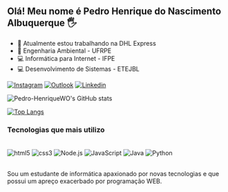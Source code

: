 ## Olá! Meu nome é Pedro Henrique do Nascimento Albuquerque 🖐️



- 🔭 Atualmente estou trabalhando na DHL Express
- 🌱  Engenharia Ambiental - UFRPE
- 💻  Informática para Internet - IFPE
- 💻  Desenvolvimento de Sistemas - ETEJBL


[![Instagram](https://img.shields.io/badge/Instagram-E4405F?style=for-the-badge&logo=instagram&logoColor=white)](https://www.instagram.com/pedrxr/)
[![Outlook](https://img.shields.io/badge/Microsoft_Outlook-0078D4?style=for-the-badge&logo=microsoft-outlook&logoColor=white)](https://account.microsoft.com/profile/)
[![Linkedin](https://img.shields.io/badge/LinkedIn-0077B5?style=for-the-badge&logo=linkedin&logoColor=white)](https://www.linkedin.com/in/pedro-henrique-do-nascimento-albuquerque/)

![Pedro-HenriqueWO's GitHub stats](https://github-readme-stats.vercel.app/api?username=Pedro-HenriqueWO&show_icons=true&theme=onedark)

[![Top Langs](https://github-readme-stats.vercel.app/api/top-langs/?username=Pedro-HenriqueWO&langs_count=8&theme=onedark)](https://github.com/Pedro-HenriqueWO/github-readme-stats)

### Tecnologias que mais utilizo 

<div style="display:inline_block"><br/>
<img align="center" alt ="html5" src="https://img.shields.io/badge/HTML5-E34F26?style=for-the-badge&logo=html5&logoColor=white">
<img align="center" alt ="css3" src="https://img.shields.io/badge/CSS3-1572B6?style=for-the-badge&logo=css3&logoColor=white">
<img align="center" alt ="Node.js" src="https://img.shields.io/badge/Node.js-43853D?style=for-the-badge&logo=node.js&logoColor=white">
<img align="center" alt ="JavaScript" src="https://img.shields.io/badge/JavaScript-F7DF1E?style=for-the-badge&logo=javascript&logoColor=black">
<img align="center" alt ="Java" src="https://img.shields.io/badge/Java-ED8B00?style=for-the-badge&logo=java&logoColor=white">
<img align="center" alt ="Python" src="https://img.shields.io/badge/Python-14354C?style=for-the-badge&logo=python&logoColor=white">
</div><br/>

Sou um estudante de informática apaxionado por novas tecnologias e que possui um 
apreço exacerbado por programação WEB. 
